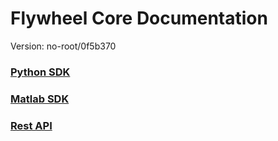 # Flywheel Core Documentation
Version: no-root/0f5b370

### [Python SDK](python/)

### [Matlab SDK](matlab/)

### [Rest API](swagger/index.html)

